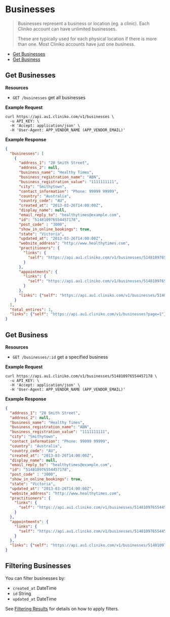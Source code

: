 Businesses
============
> Businesses represent a business or location (eg. a clinic).  Each Cliniko account can have unlimited businesses.
>
> These are typically used for each physical location if there is more than one.  Most Cliniko accounts have just one business.

* [Get Businesses](#get-businesses "This will return all businesses.")
* [Get Business](#get-business "This will return a specified business.")

Get Businesses
----------------

**Resources**
* ```GET /businesses``` get all businesses

**Example Request**
```shell
curl https://api.au1.cliniko.com/v1/businesses \
  -u API_KEY: \
  -H 'Accept: application/json' \
  -H 'User-Agent: APP_VENDOR_NAME (APP_VENDOR_EMAIL)'
```

**Example Response**
```json
{
  "businesses": [
    {
      "address_1": "20 Smith Street",
      "address_2": null,
      "business_name": "Healthy Times",
      "business_registration_name": "ABN",
      "business_registration_value": "1111111111",
      "city": "Smithytown",
      "contact_information": "Phone: 99999 99999",
      "country": "Australia",
      "country_code": "AU",
      "created_at": "2013-03-26T14:00:00Z",
      "display_name": null,
      "email_reply_to": "healthytimes@example.com",
      "id": "514810976554457178",
      "post_code" : "3000",
      "show_in_online_bookings": true,
      "state": "Victoria",
      "updated_at": "2013-03-26T14:00:00Z",
      "website_address": "http://www.healthytimes.com",
      "practitioners": {
        "links": {
          "self": "https://api.au1.cliniko.com/v1/businesses/514810976554457178/practitioners"
        }
      },
      "appointments": {
        "links": {
          "self": "https://api.au1.cliniko.com/v1/businesses/514810976554457178/appointments?page=1"
        }
      },
      "links": {"self": "https://api.au1.cliniko.com/v1/businesses/514810976554457178"}
    }
  ],
  "total_entires": 1,
  "links": {"self": "https://api.au1.cliniko.com/v1/businesses?page=1"}
}
```

Get Business
------------

**Resources**
* ```GET /businesses/:id``` get a specified business

**Example Request**
```shell
curl https://api.au1.cliniko.com/v1/businesses/514810976554457178 \
  -u API_KEY: \
  -H 'Accept: application/json' \
  -H 'User-Agent: APP_VENDOR_NAME (APP_VENDOR_EMAIL)'
```

**Example Response**
```json
{
  "address_1": "20 Smith Street",
  "address_2": null,
  "business_name": "Healthy Times",
  "business_registration_name": "ABN",
  "business_registration_value": "1111111111",
  "city": "Smithytown",
  "contact_information": "Phone: 99999 99999",
  "country": "Australia",
  "country_code": "AU",
  "created_at": "2013-03-26T14:00:00Z",
  "display_name": null,
  "email_reply_to": "healthytimes@example.com",
  "id": "514810976554457178",
  "post_code" : "3000",
  "show_in_online_bookings": true,
  "state": "Victoria",
  "updated_at": "2013-03-26T14:00:00Z",
  "website_address": "http://www.healthytimes.com",
  "practitioners": {
    "links": {
      "self": "https://api.au1.cliniko.com/v1/businesses/514810976554457178/practitioners"
    }
  },
  "appointments": {
    "links": {
      "self": "https://api.au1.cliniko.com/v1/businesses/514810976554457178/appointments?page=1"
    }
  },
  "links": {"self": "https://api.au1.cliniko.com/v1/businesses/514810976554457178"}
}
```

Filtering Businesses
----------------

You can filter businesses by:
* ```created_at``` DateTime
* ```id``` String
* ```updated_at``` DateTime

See [Filtering Results](https://github.com/redguava/cliniko-api#filtering-results) for details on how to apply filters.
